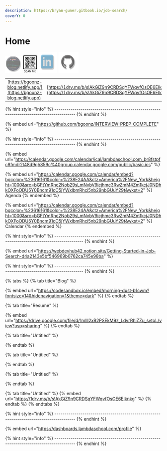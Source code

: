 ```yaml
---
description: https://bryan-guner.gitbook.io/job-search/
coverY: 0
---
```


# Home

&#x20;            ![](<.gitbook/assets/image (1).png>)                                   ![](<.gitbook/assets/image (4).png>)                                ![](<.gitbook/assets/image (3).png>)                       ![](<.gitbook/assets/image (2).png>)

|                                                                     |                                                                                                          |                                                                                                           |                                                                                          |
| ------------------------------------------------------------------- | -------------------------------------------------------------------------------------------------------- | -------------------------------------------------------------------------------------------------------- | ---------------------------------------------------------------------------------------- |
| [https://bgoonz-blog.netlify.app/](https://bgoonz-blog.netlify.app) | [https://1drv.ms/b/s!AkGiZ9n9CRDSqYFWqvfOsOE6EIknkg](https://1drv.ms/b/s!AkGiZ9n9CRDSqYFWqvfOsOE6EIknkg) | [https://www.linkedin.com/in/bryan-guner-046199128/](https://www.linkedin.com/in/bryan-guner-046199128/) | [https://github.com/bgoonz?tab=repositories](https://github.com/bgoonz?tab=repositories) |

{% hint style="info" %}
\----------------------------------------------------------------------------------------
{% endhint %}

{% embed url="https://github.com/bgoonz/INTERVIEW-PREP-COMPLETE" %}

{% hint style="info" %}
\----------------------------------------------------------------------------------------
{% endhint %}

{% embed url="https://calendar.google.com/calendar/ical/lambdaschool.com_br8fstpfc8fmdr2t48d9qh859c%40group.calendar.google.com/public/basic.ics" %}

{% embed url="https://calendar.google.com/calendar/embed?bgcolor=%23616161&color=%238E24AA&ctz=America%2FNew_York&height=1000&src=bGFtYmRhc2Nob29sLmNvbV9icjhmc3RwZmM4Zm1kcjJ0NDhkOXFoODU5Y0Bncm91cC5jYWxlbmRhci5nb29nbGUuY29t&wkst=2" %}
Agenda
{% endembed %}

{% embed url="https://calendar.google.com/calendar/embed?bgcolor=%23616161&color=%238E24AA&ctz=America%2FNew_York&height=1000&src=bGFtYmRhc2Nob29sLmNvbV9icjhmc3RwZmM4Zm1kcjJ0NDhkOXFoODU5Y0Bncm91cC5jYWxlbmRhci5nb29nbGUuY29t&wkst=2" %}
Calendar
{% endembed %}

{% hint style="info" %}
\--------------------------------------------------------------------------------------------
{% endhint %}

{% embed url="https://webdevhub42.notion.site/Getting-Started-in-Job-Search-d4a2143e5bf546969b0762ca745e98ba" %}

{% hint style="info" %}
\--------------------------------------------------------------------------------------------
{% endhint %}



{% tabs %}
{% tab title="Blog" %}




{% embed url="https://codesandbox.io/embed/morning-dust-b1cwm?fontsize=14&hidenavigation=1&theme=dark" %}
{% endtab %}

{% tab title="Resume" %}




{% embed url="https://drive.google.com/file/d/1mIll2xB2PSEkM9z_LdvrRhiZZu_svtoL/view?usp=sharing" %}
{% endtab %}

{% tab title="Untitled" %}

{% endtab %}

{% tab title="Untitled" %}

{% endtab %}

{% tab title="Untitled" %}

{% endtab %}

{% tab title="Untitled" %}
{% embed url="https://1drv.ms/b/s!AkGiZ9n9CRDSqYFWqvfOsOE6EIknkg" %}
{% endtab %}
{% endtabs %}





























































































































































































{% hint style="info" %}
\----------------------------------------------------------------------------------------
{% endhint %}

{% embed url="https://dashboards.lambdaschool.com/profile" %}

{% hint style="info" %}
\----------------------------------------------------------------------------------------
{% endhint %}
